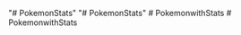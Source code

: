 "# PokemonStats" 
"# PokemonStats" 
#   P o k e m o n w i t h S t a t s  
 #   P o k e m o n w i t h S t a t s  
 